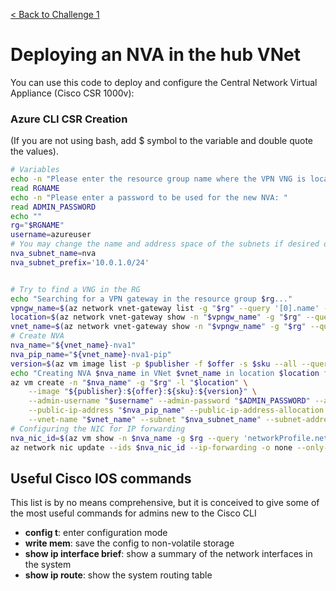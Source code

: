[< Back to Challenge 1](../Challenge-01.md) 

# Deploying an NVA in the hub VNet

You can use this code to deploy and configure the Central Network Virtual Appliance (Cisco CSR 1000v):

### Azure CLI CSR Creation

(If you are not using bash, add $ symbol to the variable and double quote the values).

```bash
# Variables
echo -n "Please enter the resource group name where the VPN VNG is located: "
read RGNAME
echo -n "Please enter a password to be used for the new NVA: "
read ADMIN_PASSWORD
echo ""
rg="$RGNAME"
username=azureuser
# You may change the name and address space of the subnets if desired or required. 
nva_subnet_name=nva
nva_subnet_prefix='10.0.1.0/24'


# Try to find a VNG in the RG
echo "Searching for a VPN gateway in the resource group $rg..."
vpngw_name=$(az network vnet-gateway list -g "$rg" --query '[0].name' -o tsv)
location=$(az network vnet-gateway show -n "$vpngw_name" -g "$rg" --query location -o tsv)
vnet_name=$(az network vnet-gateway show -n "$vpngw_name" -g "$rg" --query 'ipConfigurations[0].subnet.id' -o tsv | cut -d/ -f 9)
# Create NVA
nva_name="${vnet_name}-nva1"
nva_pip_name="${vnet_name}-nva1-pip"
version=$(az vm image list -p $publisher -f $offer -s $sku --all --query '[0].version' -o tsv)
echo "Creating NVA $nva_name in VNet $vnet_name in location $location from ${publisher}:${offer}:${sku}:${version}, in resource group $rg..."
az vm create -n "$nva_name" -g "$rg" -l "$location" \
    --image "${publisher}:${offer}:${sku}:${version}" \
    --admin-username "$username" --admin-password "$ADMIN_PASSWORD" --authentication-type all --generate-ssh-keys \
    --public-ip-address "$nva_pip_name" --public-ip-address-allocation static \
    --vnet-name "$vnet_name" --subnet "$nva_subnet_name" --subnet-address-prefix "$nva_subnet_prefix" -o none --only-show-errors
# Configuring the NIC for IP forwarding
nva_nic_id=$(az vm show -n $nva_name -g $rg --query 'networkProfile.networkInterfaces[0].id' -o tsv)
az network nic update --ids $nva_nic_id --ip-forwarding -o none --only-show-errors
```

## Useful Cisco IOS commands

This list is by no means comprehensive, but it is conceived to give some of the most useful commands for admins new to the Cisco CLI

- **config t**: enter configuration mode
- **write mem**: save the config to non-volatile storage
- **show ip interface brief**: show a summary of the network interfaces in the system
- **show ip route**: show the system routing table
